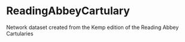 # ReadingAbbeyCartulary
Network dataset created from the Kemp edition of the Reading Abbey Cartularies
